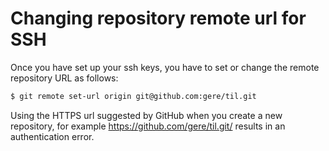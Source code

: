# Changing repository remote url for SSH

Once you have set up your ssh keys, you have to set or change the remote repository URL as follows:
```bash
$ git remote set-url origin git@github.com:gere/til.git
```
Using the HTTPS url suggested by GitHub when you create a new repository, for example https://github.com/gere/til.git/ results in an authentication error.